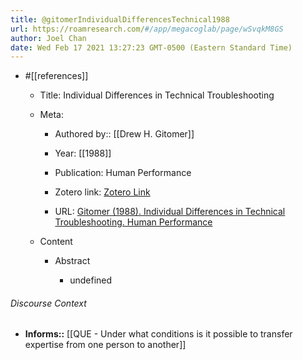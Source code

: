 ```yaml
---
title: @gitomerIndividualDifferencesTechnical1988
url: https://roamresearch.com/#/app/megacoglab/page/wSvqkM8GS
author: Joel Chan
date: Wed Feb 17 2021 13:27:23 GMT-0500 (Eastern Standard Time)
---
```


- #[[references]]

    - Title: Individual Differences in Technical Troubleshooting

    - Meta:

        - Authored by:: [[Drew H. Gitomer]]

        - Year: [[1988]]

        - Publication: Human Performance

        - Zotero link: [Zotero Link](zotero://select/items/7_QLXFSMQL)

        - URL: [Gitomer (1988). Individual Differences in Technical Troubleshooting. Human Performance](https://doi.org/10.1207/s15327043hup0102_3)

    - Content

        - Abstract

            - undefined

###### Discourse Context

- **Informs::** [[QUE - Under what conditions is it possible to transfer expertise from one person to another]]
